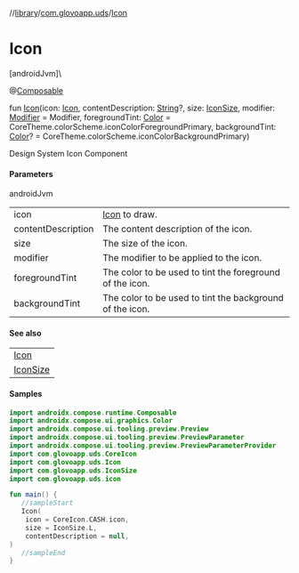 //[library](../../index.md)/[com.glovoapp.uds](index.md)/[Icon](-icon.md)

# Icon

[androidJvm]\

@[Composable](https://developer.android.com/reference/kotlin/androidx/compose/runtime/Composable.html)

fun [Icon](-icon.md)(icon: [Icon](-icon/index.md), contentDescription: [String](https://kotlinlang.org/api/latest/jvm/stdlib/kotlin/-string/index.html)?, size: [IconSize](-icon-size/index.md), modifier: [Modifier](https://developer.android.com/reference/kotlin/androidx/compose/ui/Modifier.html) = Modifier, foregroundTint: [Color](https://developer.android.com/reference/kotlin/androidx/compose/ui/graphics/Color.html) = CoreTheme.colorScheme.iconColorForegroundPrimary, backgroundTint: [Color](https://developer.android.com/reference/kotlin/androidx/compose/ui/graphics/Color.html)? = CoreTheme.colorScheme.iconColorBackgroundPrimary)

Design System Icon Component

#### Parameters

androidJvm

| | |
|---|---|
| icon | [Icon](-icon/index.md) to draw. |
| contentDescription | The content description of the icon. |
| size | The size of the icon. |
| modifier | The modifier to be applied to the icon. |
| foregroundTint | The color to be used to tint the foreground of the icon. |
| backgroundTint | The color to be used to tint the background of the icon. |

#### See also

| |
|---|
| [Icon](-icon/index.md) |
| [IconSize](-icon-size/index.md) |

#### Samples

```kotlin
import androidx.compose.runtime.Composable
import androidx.compose.ui.graphics.Color
import androidx.compose.ui.tooling.preview.Preview
import androidx.compose.ui.tooling.preview.PreviewParameter
import androidx.compose.ui.tooling.preview.PreviewParameterProvider
import com.glovoapp.uds.CoreIcon
import com.glovoapp.uds.Icon
import com.glovoapp.uds.IconSize
import com.glovoapp.uds.icon

fun main() { 
   //sampleStart 
   Icon(
    icon = CoreIcon.CASH.icon,
    size = IconSize.L,
    contentDescription = null,
) 
   //sampleEnd
}
```
